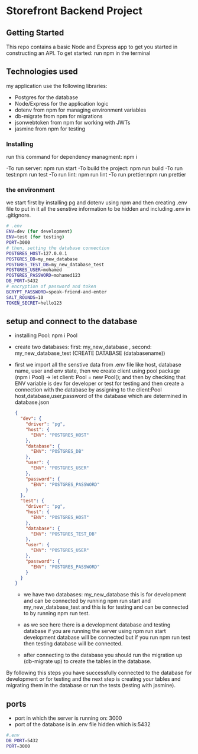 # Storefront Backend Project

## Getting Started

This repo contains a basic Node and Express app to get you started in constructing an API. To get started: run npm in the terminal

## Technologies used

my application use the following libraries:

- Postgres for the database
- Node/Express for the application logic
- dotenv from npm for managing environment variables
- db-migrate from npm for migrations
- jsonwebtoken from npm for working with JWTs
- jasmine from npm for testing

### Installing

run this command for dependency managment: npm i

-To run server: npm run start
-To build the project: npm run build
-To run test:npm run test
-To run lint: npm run lint
-To run prettier:npm run prettier

### the environment

we start first by installing pg and dotenv using npm and then creating .env file to put in it all the senstive information to be hidden and including .env in .gitignore.

```bash
# .env
ENV=dev (for development)
ENV=test (for testing)
PORT=3000
# then, setting the database connection
POSTGRES_HOST=127.0.0.1
POSTGRES_DB=my_new_database
POSTGRES_TEST_DB=my_new_database_test
POSTGRES_USER=mohamed
POSTGRES_PASSWORD=mohamed123
DB_PORT=5432
# encryption of password and token
BCRYPT_PASSWORD=speak-friend-and-enter
SALT_ROUNDS=10
TOKEN_SECRET=hello123
```

## setup and connect to the database

- installing Pool: npm i Pool
- create two databases: first: my_new_database , second: my_new_database_test (CREATE DATABASE (databasename))

- first we import all the senstive data from .env file like host, database name, user and env state, then we create client using pool package (npm i Pool) -> let client: Pool = new Pool();
  and then by checking that ENV variable is dev for developer or test for testing and then create a connection with the database by assigning to the client:Pool host,database,user,password of the database which are determined in database.json

  ```json
  {
    "dev": {
      "driver": "pg",
      "host": {
        "ENV": "POSTGRES_HOST"
      },
      "database": {
        "ENV": "POSTGRES_DB"
      },
      "user": {
        "ENV": "POSTGRES_USER"
      },
      "password": {
        "ENV": "POSTGRES_PASSWORD"
      }
    },
    "test": {
      "driver": "pg",
      "host": {
        "ENV": "POSTGRES_HOST"
      },
      "database": {
        "ENV": "POSTGRES_TEST_DB"
      },
      "user": {
        "ENV": "POSTGRES_USER"
      },
      "password": {
        "ENV": "POSTGRES_PASSWORD"
      }
    }
  }
  ```

  - we have two databases: my_new_database this is for development and can be connected by running npm run start and my_new_database_test and this is for testing and can be connected to by running npm run test.

  - as we see here there is a development database and testing database if you are running the server using npm run start development database will be connected but if you run npm run test then testing database will be connected.

  - after connecting to the database you should run the migration up (db-migrate up) to create the tables in the database.

By following this steps you have successfully connected to the database for development or for testing and the next step is creating your tables and migrating them in the database or run the tests (testing with jasmine).

## ports

- port in which the server is running on: 3000
- port of the database is in .env file hidden which is:5432

```bash
#.env
DB_PORT=5432
PORT=3000
```
